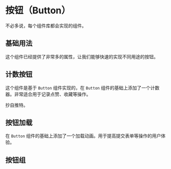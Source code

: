 # 按钮（Button）

不必多说，每个组件库都会实现的组件。

## 基础用法

这个组件已经提供了非常多的属性，让我们能够快速的实现不同用途的按钮。

<Demo name="ButtonAll" />

## 计数按钮

这个组件是基于 `Button` 组件实现的，在 `Button` 组件的基础上添加了一个计数器。非常适合用于记录点赞、收藏等操作。

抄自推特。

<Demo name="ButtonCounter" />

## 按钮加载

在 `Button` 组件的基础上添加了一个加载动画。用于提高提交表单等操作的用户体验。

<Demo name="ButtonLoading" />

## 按钮组

<Demo name="ButtonGroup" />
